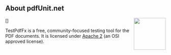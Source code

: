## About pdfUnit.net

[<img align="right" width="100px" src="https://dotnetfoundation.org/img/logo_big.svg"/>]

TestPdfFx is a free, community-focused testing tool for the PDF documents. It is licensed under [Apache 2](https://opensource.org/licenses/Apache-2.0) (an OSI approved license).
